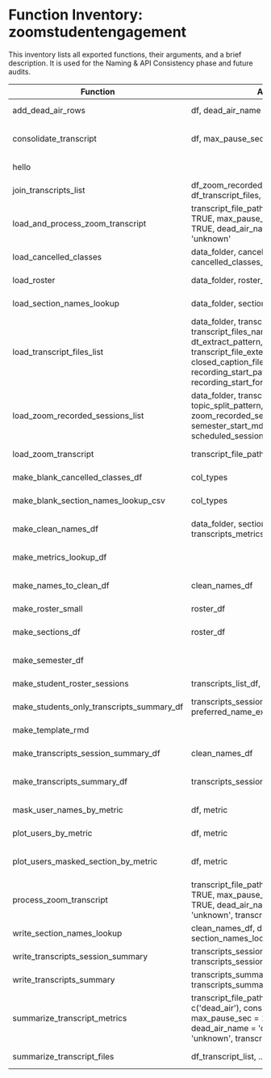 # Function Inventory: zoomstudentengagement

This inventory lists all exported functions, their arguments, and a brief description. It is used for the Naming & API Consistency phase and future audits.

| Function | Arguments | Description | Deprecated | Notes |
|----------|-----------|-------------|------------|-------|
| add_dead_air_rows | df, dead_air_name = 'dead_air' | Add rows for dead air to a transcript tibble. |  |  |
| consolidate_transcript | df, max_pause_sec = 1 | Consolidate consecutive comments from the same speaker. |  |  |
| hello |  | Example/demo function, not part of package API. |  |  |
| join_transcripts_list | df_zoom_recorded_sessions, df_transcript_files, df_cancelled_classes | Join session, transcript, and cancelled class data. |  |  |
| load_and_process_zoom_transcript | transcript_file_path, consolidate_comments = TRUE, max_pause_sec = 1, add_dead_air = TRUE, dead_air_name = 'dead_air', na_name = 'unknown' | DEPRECATED. Use process_zoom_transcript() instead. | Yes |  |
| load_cancelled_classes | data_folder, cancelled_classes_file, cancelled_classes_col_types | Load cancelled class sessions from CSV. |  |  |
| load_roster | data_folder, roster_file | Load student roster from CSV. |  |  |
| load_section_names_lookup | data_folder, section_names_lookup_file | Load section names lookup from CSV. |  |  |
| load_transcript_files_list | data_folder, transcripts_folder, transcript_files_names_pattern, dt_extract_pattern, transcript_file_extension_pattern, closed_caption_file_extension_pattern, recording_start_pattern, recording_start_format, start_time_local_tzone | Load list of transcript files. |  |  |
| load_zoom_recorded_sessions_list | data_folder, transcripts_folder, topic_split_pattern, zoom_recorded_sessions_csv_names_pattern, semester_start_mdy, scheduled_session_length_hours | Load list of Zoom recorded sessions. |  |  |
| load_zoom_transcript | transcript_file_path | Load a Zoom transcript file into a tibble. |  |  |
| make_blank_cancelled_classes_df | col_types | Create a blank cancelled classes tibble. |  |  |
| make_blank_section_names_lookup_csv | col_types | Create a blank section names lookup CSV. |  |  |
| make_clean_names_df | data_folder, section_names_lookup_file, transcripts_metrics_df, roster_sessions | Join student names, session details, and transcript summary. |  |  |
| make_metrics_lookup_df |  | Create a lookup tibble for metrics. |  |  |
| make_names_to_clean_df | clean_names_df | Filter for transcript names with no matching student ID. |  |  |
| make_roster_small | roster_df | Get a minimal roster tibble. |  |  |
| make_sections_df | roster_df | Create a tibble of class sections and student counts. |  |  |
| make_semester_df |  | Create a tibble for semester information. |  |  |
| make_student_roster_sessions | transcripts_list_df, roster_small_df | Create a tibble of student roster sessions. |  |  |
| make_students_only_transcripts_summary_df | transcripts_session_summary_df, preferred_name_exclude_cv | Summarize results for enrolled students only. |  |  |
| make_template_rmd |  | Create a template R Markdown file. |  |  |
| make_transcripts_session_summary_df | clean_names_df | Summarize results at the session and student level. |  |  |
| make_transcripts_summary_df | transcripts_session_summary_df | Summarize results at the class section and student level. |  |  |
| mask_user_names_by_metric | df, metric | Mask user names in a metric-based plot. |  |  |
| plot_users_by_metric | df, metric | Plot users by a given metric. |  |  |
| plot_users_masked_section_by_metric | df, metric | Plot users with names masked by section and metric. |  |  |
| process_zoom_transcript | transcript_file_path, consolidate_comments = TRUE, max_pause_sec = 1, add_dead_air = TRUE, dead_air_name = 'dead_air', na_name = 'unknown', transcript_df = NULL | Process a Zoom transcript and return a tibble of comments. |  |  |
| write_section_names_lookup | clean_names_df, data_folder, section_names_lookup_file | Write section names lookup to CSV. |  |  |
| write_transcripts_session_summary | transcripts_session_summary_df, data_folder, transcripts_session_summary_file | Write session summary to CSV. |  |  |
| write_transcripts_summary | transcripts_summary_df, data_folder, transcripts_summary_file | Write transcripts summary to CSV. |  |  |
| summarize_transcript_metrics | transcript_file_path, names_exclude = c('dead_air'), consolidate_comments = TRUE, max_pause_sec = 1, add_dead_air = TRUE, dead_air_name = 'dead_air', na_name = 'unknown', transcript_df = NULL | Summarize transcript metrics by speaker. |  |  |
| summarize_transcript_files | df_transcript_list, ... | Summarize metrics for multiple transcript files. |  |  | 